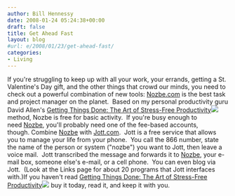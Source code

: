```yaml
---
author: Bill Hennessy
date: 2008-01-24 05:24:38+00:00
draft: false
title: Get Ahead Fast
layout: blog
#url: e/2008/01/23/get-ahead-fast/
categories:
- Living
---
```


If you're struggling to keep up with all your work, your errands, getting a St. Valentine's Day gift, and the other things that crowd our minds, you need to check out a powerful combination of new tools: [Nozbe.com](https://www.nozbe.com/a-7B163710) is the best task and project manager on the planet.  Based on my personal productivity guru David Allen's [Getting Things Done: The Art of Stress-Free Productivity](https://www.amazon.com/gp/product/0142000280?ie=UTF8&tag=hennesssview-20&linkCode=as2&camp=1789&creative=9325&creativeASIN=0142000280)![](https://www.assoc-amazon.com/e/ir?t=hennesssview-20&l=as2&o=1&a=0142000280)
method, Nozbe is free for basic activity.  If you're busy enough to need [Nozbe](https://www.nozbe.com/a-7B163710), you'll probably need one of the fee-based accounts, though. Combine [Nozbe](https://www.nozbe.com/a-7B163710) with [Jott.com](https://www.jott.com).  Jott is a free service that allows you to manage your life from your phone.  You call the 866 number, state the name of the person or system ("nozbe") you want to Jott, then leave a voice mail.  Jott transcribed the message and forwards it to [Nozbe](https://www.nozbe.com/a-7B163710), your e-mail box, someone else's e-mail, or a cell phone.  You can even blog via Jott.  (Look at the Links page for about 20 programs that Jott interfaces with.)If you haven't read [Getting Things Done: The Art of Stress-Free Productivity](https://www.amazon.com/gp/product/0142000280?ie=UTF8&tag=hennesssview-20&linkCode=as2&camp=1789&creative=9325&creativeASIN=0142000280)![](https://www.assoc-amazon.com/e/ir?t=hennesssview-20&l=as2&o=1&a=0142000280)
buy it today, read it, and keep it with you.   
